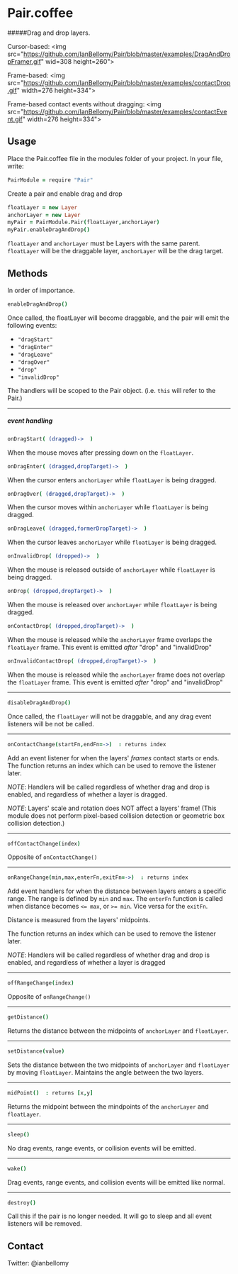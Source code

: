 # Pair.coffee

#####Drag and drop layers. 

Cursor-based:
<img src="https://github.com/IanBellomy/Pair/blob/master/examples/DragAndDropFramer.gif" wid=308 height=260">

Frame-based:
<img src="https://github.com/IanBellomy/Pair/blob/master/examples/contactDrop.gif" width=276 height=334">

Frame-based contact events without dragging:
<img src="https://github.com/IanBellomy/Pair/blob/master/examples/contactEvent.gif" width=276 height=334">


## Usage

Place the Pair.coffee file in the modules folder of your project.
In your file, write:

````coffeescript
PairModule = require "Pair"
````

Create a pair and enable drag and drop

````coffeescript
floatLayer = new Layer
anchorLayer = new Layer
myPair = PairModule.Pair(floatLayer,anchorLayer)
myPair.enableDragAndDrop()
````

`floatLayer` and `anchorLayer` must be Layers with the same parent. `floatLayer` will be the draggable layer, `anchorLayer` will be the drag target.



## Methods
In order of importance. 


````coffeescript
enableDragAndDrop()
````

Once called, the floatLayer will become draggable, and the pair will emit the following events: 

- `"dragStart"`
- `"dragEnter"`
- `"dragLeave"` 
- `"dragOver"`
- `"drop"`
- `"invalidDrop"`

The handlers will be scoped to the Pair object. (i.e. `this` will refer to the Pair.)

---
##### event handling
````coffeeScript
onDragStart( (dragged)->  )
````
When the mouse moves after pressing down on the `floatLayer`.<br>


````coffeeScript
onDragEnter( (dragged,dropTarget)->  )
````
When the cursor enters `anchorLayer` while `floatLayer` is being dragged.


````coffeeScript
onDragOver( (dragged,dropTarget)->  )
````
When the cursor moves within `anchorLayer` while `floatLayer` is being dragged.


````coffeeScript
onDragLeave( (dragged,formerDropTarget)->  )
````
When the cursor leaves `anchorLayer` while `floatLayer` is being dragged. 


````coffeeScript
onInvalidDrop( (dropped)->  )
````
When the mouse is released outside of `anchorLayer` while `floatLayer` is being dragged.


````coffeeScript
onDrop( (dropped,dropTarget)->  )
````
When the mouse is released over `anchorLayer` while `floatLayer` is being dragged.



````coffeeScript
onContactDrop( (dropped,dropTarget)->  )
````
When the mouse is released while the `anchorLayer` frame overlaps the `floatLayer` frame.
This event is emitted _after_ "drop" and "invalidDrop"


````coffeeScript
onInvalidContactDrop( (dropped,dropTarget)->  )
````
When the mouse is released while the `anchorLayer` frame does not overlap the `floatLayer` frame.
This event is emitted _after_ "drop" and "invalidDrop"


---
````coffeescript
disableDragAndDrop()
````
Once called, the `floatLayer` will not be draggable, and any drag event listeners will be not be called. 


---
````coffeescript
onContactChange(startFn,endFn=->)  : returns index
````
Add an event listener for when the layers' _frames_ contact starts or ends.
The function returns an index which can be used to remove the listener later.

*NOTE*: Handlers will be called regardless of whether drag and drop is enabled, and regardless of whether a layer is dragged.

*NOTE*: Layers' scale and rotation does NOT affect a layers' frame! (This module does not perform pixel-based collision detection or geometric box collision detection.)



---
````coffeescript
offContactChange(index)
````
Opposite of `onContactChange()` 


---
````coffeescript
onRangeChange(min,max,enterFn,exitFn=->)  : returns index
````
Add event handlers for when the distance between layers enters a specific range. The range is defined by `min` and `max`. The `enterFn` function is called when distance becomes `<= max`, or `>= min`. Vice versa for the `exitFn`.

Distance is measured from the layers' midpoints.

The function returns an index which can be used to remove the listener later.

*NOTE*: Handlers will be called regardless of whether drag and drop is enabled, and regardless of whether a layer is dragged

---
````coffeescript
offRangeChange(index)
````
Opposite of `onRangeChange()`


---
````coffeescript
getDistance()
````
Returns the distance between the midpoints of `anchorLayer` and `floatLayer`.


---
````coffeescript
setDistance(value)
````

Sets the distance between the two midpoints of `anchorLayer` and `floatLayer` by moving `floatLayer`. Maintains the angle between the two layers. 


---
````coffeescript
midPoint()  : returns [x,y]
````
Returns the midpoint between the mindpoints of the `anchorLayer` and `floatLayer`.


---
````coffeescript
sleep()
````
No drag events, range events, or collision events will be emitted.


---
````coffeescript
wake()
````
Drag events, range events, and collision events will be emitted like normal.


---
````coffeescript
destroy()
````
Call this if the pair is no longer needed. It will go to sleep and all event listeners will be removed. 

## Contact
Twitter: @ianbellomy


